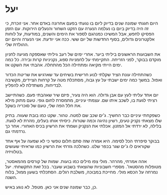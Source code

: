 # יעל

היום חגגתי שמונה שנים בדיוק ליום בו נגעתי בפעם אחרונה באדם אחר. אני זוכרת, כי זה היה בדיוק ביום בו נעלמה הנערה עם הזקט השחור והנעלים הירוקות. עם הזמן הפסיקו לחפש, אבל המשיכו כמנהגם לספור את הימים והשנים, במודעות, על לוחות אלקטרונים גדולים, בסוף החדשות של יום ששי. ככה אני יודעת. אני הנערה והיום יום ההולדת שלי.

את השבועות הראשונים ביליתי ביער. אחרי ימים של רעב גיליתי שאספקה מגיעה לחניון מוקדם בבוקר, לפני הזריחה. התקיימתי על לחמניות ספוג, נקניניות קרות ובירה. כל כמה ימים הייתי מקיאה ומתחילה הכל מהתחלה. אהבתי את השקט אז.

כשהתחילה עונת הציד שקלתי לנוע חרישית בשיחים עד שארגיש את שריטת הכדור ואפול. במשך כמה ימים ישבתי על עץ גבוה, מסתכלת מטה על קרחות הציידים, מקשיבה לבדיחות, משתדלת לא להפליץ.

יום אחד עליתי לעץ עם אבן גדולה. הוא היה צעיר, פיזם שיר שאהבתי פעם. כשהתיישב רציתי לגעת בו, לשכב איתו שם. עצמתי עיניים, מתמסרת לחום גופי. טעם מתוק מילא את חלל הפה שלי, טעם של סוכריה בשקל. 

כשפקחתי עיניים כבר החשיך. ג'ים שכב שם למטה. טהור. שקט כמו בובת שעווה. בתיק שלו מצאתי נקניק טעים, רשיון נהיגה וכמה שטרות. כיסיתי אותו בעלים, נזהרת לא לגעת. בלילה, לא ירדתי אל המזנון. אכלתי את הנקניק ושמתי את הרשיון בכיס האחורי. אחר כך נרדמתי גם.

בבוקר סיפרתי הכל לסימה. היא אמרה שזה סתם חלום טפשי כי לא שמעה על אף אחד שקוראים לו ג'ים שגר בכפר שלנו. כשהלכה גזרתי את הרשיון כמו שראיתי שעושים בטלוויזיה. 

אהה אמרתי, מהרהר. מולי צפו מילים כמו בועות. שמות של קורסים מהמאסטר, מטופלות מהסטאז'. מספרי חשבוניות שהוצאתי בשבוע שעבר. בכל זאת התקשחתי. יעל נמרחה על הכסא מולי. מחייכת במבוכה, משלבת רגלים. הסתכלתי בשעון ממול, בלוח השנה. 

כן, כבר שמונה שנים אני כאן. מטפל. לא נוגע באיש. 